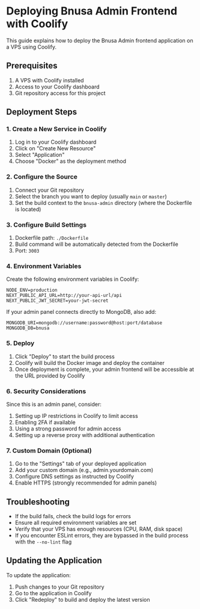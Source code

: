 # Deploying Bnusa Admin Frontend with Coolify

This guide explains how to deploy the Bnusa Admin frontend application on a VPS using Coolify.

## Prerequisites

1. A VPS with Coolify installed
2. Access to your Coolify dashboard
3. Git repository access for this project

## Deployment Steps

### 1. Create a New Service in Coolify

1. Log in to your Coolify dashboard
2. Click on "Create New Resource"
3. Select "Application"
4. Choose "Docker" as the deployment method

### 2. Configure the Source

1. Connect your Git repository
2. Select the branch you want to deploy (usually `main` or `master`)
3. Set the build context to the `bnusa-admin` directory (where the Dockerfile is located)

### 3. Configure Build Settings

1. Dockerfile path: `./Dockerfile`
2. Build command will be automatically detected from the Dockerfile
3. Port: `3003`

### 4. Environment Variables

Create the following environment variables in Coolify:

```
NODE_ENV=production
NEXT_PUBLIC_API_URL=http://your-api-url/api
NEXT_PUBLIC_JWT_SECRET=your-jwt-secret
```

If your admin panel connects directly to MongoDB, also add:

```
MONGODB_URI=mongodb://username:password@host:port/database
MONGODB_DB=bnusa
```

### 5. Deploy

1. Click "Deploy" to start the build process
2. Coolify will build the Docker image and deploy the container
3. Once deployment is complete, your admin frontend will be accessible at the URL provided by Coolify

### 6. Security Considerations

Since this is an admin panel, consider:

1. Setting up IP restrictions in Coolify to limit access
2. Enabling 2FA if available
3. Using a strong password for admin access
4. Setting up a reverse proxy with additional authentication

### 7. Custom Domain (Optional)

1. Go to the "Settings" tab of your deployed application
2. Add your custom domain (e.g., admin.yourdomain.com)
3. Configure DNS settings as instructed by Coolify
4. Enable HTTPS (strongly recommended for admin panels)

## Troubleshooting

- If the build fails, check the build logs for errors
- Ensure all required environment variables are set
- Verify that your VPS has enough resources (CPU, RAM, disk space)
- If you encounter ESLint errors, they are bypassed in the build process with the `--no-lint` flag

## Updating the Application

To update the application:

1. Push changes to your Git repository
2. Go to the application in Coolify
3. Click "Redeploy" to build and deploy the latest version 